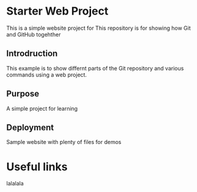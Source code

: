 # Starter Web Project
This is a simple website project for This repository is for showing how Git and GitHub togehther

## Introdruction

This example is to show differnt parts of the Git 
repository and various commands using a web project.

## Purpose

A simple project for learning

## Deployment

Sample website with plenty of files for demos

# Useful links
lalalala
